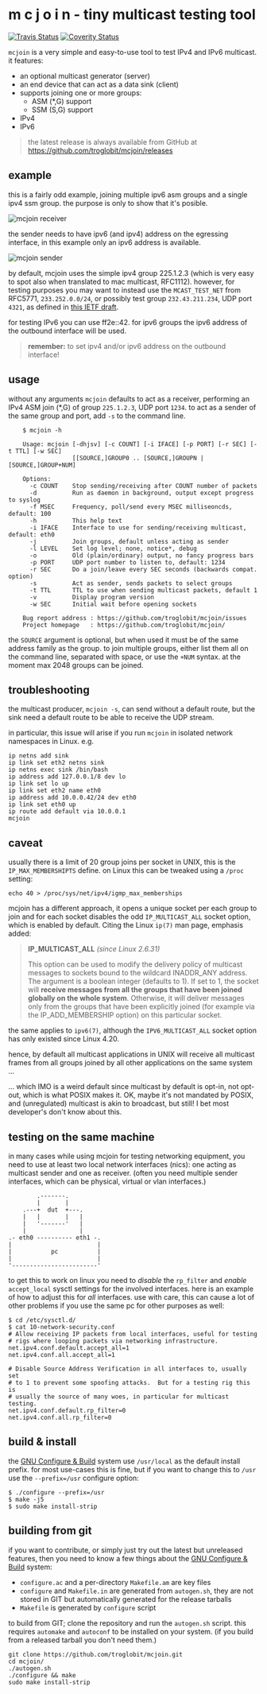 m c j o i n - tiny multicast testing tool
=========================================
[![Travis Status][]][Travis] [![Coverity Status][]][Coverity Scan]

`mcjoin` is a very simple and easy-to-use tool to test IPv4 and IPv6
multicast.  it features:

- an optional multicast generator (server)
- an end device that can act as a data sink (client)
- supports joining one or more groups:
  - ASM (*,G) support
  - SSM (S,G) support
- IPv4
- IPv6

> the latest release is always available from GitHub at  
> https://github.com/troglobit/mcjoin/releases


example
-------

this is a fairly odd example, joining multiple ipv6 asm groups and a
single ipv4 ssm group. the purpose is only to show that it's posible.

![mcjoin receiver](mcjoin-recv.png)

the sender needs to have ipv6 (and ipv4) address on the egressing
interface, in this example only an ipv6 address is available.

![mcjoin sender](mcjoin-send.png)

by default, mcjoin uses the simple ipv4 group 225.1.2.3 (which is very
easy to spot also when translated to mac multicast, RFC1112). however,
for testing purposes you may want to instead use the `MCAST_TEST_NET`
from RFC5771, `233.252.0.0/24`, or possibly test group `232.43.211.234`,
UDP port `4321`, as defined in [this IETF draft][1].

for testing IPv6 you can use ff2e::42.  for ipv6 groups the ipv6 address
of the outbound interface will be used.

> **remember:** to set ipv4 and/or ipv6 address on the outbound interface!

usage
-----

without any arguments `mcjoin` defaults to act as a receiver, performing
an IPv4 ASM join (*,G) of group `225.1.2.3`, UDP port `1234`.  to act as
a sender of the same group and port, add `-s` to the command line.

```
    $ mcjoin -h
    
    Usage: mcjoin [-dhjsv] [-c COUNT] [-i IFACE] [-p PORT] [-r SEC] [-t TTL] [-w SEC]
                  [[SOURCE,]GROUP0 .. [SOURCE,]GROUPN | [SOURCE,]GROUP+NUM]
    
    Options:
      -c COUNT    Stop sending/receiving after COUNT number of packets
      -d          Run as daemon in background, output except progress to syslog
      -f MSEC     Frequency, poll/send every MSEC milliseoncds, default: 100
      -h          This help text
      -i IFACE    Interface to use for sending/receiving multicast, default: eth0
      -j          Join groups, default unless acting as sender
      -l LEVEL    Set log level; none, notice*, debug
      -o          Old (plain/ordinary) output, no fancy progress bars
      -p PORT     UDP port number to listen to, default: 1234
      -r SEC      Do a join/leave every SEC seconds (backwards compat. option)
      -s          Act as sender, sends packets to select groups
      -t TTL      TTL to use when sending multicast packets, default 1
      -v          Display program version
      -w SEC      Initial wait before opening sockets
    
    Bug report address : https://github.com/troglobit/mcjoin/issues
    Project homepage   : https://github.com/troglobit/mcjoin/
```

the `SOURCE` argument is optional, but when used it must be of the same
address family as the group.  to join multiple groups, either list them
all on the command line, separated with space, or use the `+NUM` syntax.
at the moment max 2048 groups can be joined.


troubleshooting
---------------

the multicast producer, `mcjoin -s`, can send without a default route,
but the sink need a default route to be able to receive the UDP stream.

in particular, this issue will arise if you run `mcjoin` in isolated
network namespaces in Linux.  e.g.

    ip netns add sink
    ip link set eth2 netns sink
    ip netns exec sink /bin/bash
    ip address add 127.0.0.1/8 dev lo
    ip link set lo up
    ip link set eth2 name eth0
    ip address add 10.0.0.42/24 dev eth0
    ip link set eth0 up
    ip route add default via 10.0.0.1
    mcjoin


caveat
------

usually there is a limit of 20 group joins per socket in UNIX, this is
the `IP_MAX_MEMBERSHIPTS` define.  on Linux this can be tweaked using a
`/proc` setting:

    echo 40 > /proc/sys/net/ipv4/igmp_max_memberships

mcjoin has a different approach, it opens a unique socket per each group
to join and for each socket disables the odd `IP_MULTICAST_ALL` socket
option, which is enabled by default.  Citing the Linux `ip(7)` man page,
emphasis added:

> **IP_MULTICAST_ALL** *(since Linux 2.6.31)*
>
> This option can be used to modify the delivery policy of multicast
> messages to sockets bound to the wildcard INADDR_ANY address.  The
> argument is a boolean integer (defaults to 1).  If set to 1, the
> socket will **receive messages from all the groups that have been
> joined globally on the whole system**.  Otherwise, it will deliver
> messages only from the groups that have been explicitly joined (for
> example via the IP_ADD_MEMBERSHIP option) on this particular socket.

the same applies to `ipv6(7)`, although the `IPV6_MULTICAST_ALL` socket
option has only existed since Linux 4.20.

hence, by default all multicast applications in UNIX will receive all
multicast frames from all groups joined by all other applications on
the same system ...

... which IMO is a weird default since multicast by default is opt-in,
not opt-out, which is what POSIX makes it.  OK, maybe it's not mandated
by POSIX, and (unregulated) multicast is akin to broadcast, but still!
I bet most developer's don't know about this.


testing on the same machine
---------------------------

in many cases while using mcjoin for testing networking equipment, you
need to use at least two local network interfaces (nics): one acting as
multicast sender and one as receiver.  (often you need multiple sender
interfaces, which can be physical, virtual or vlan interfaces.)

            .-------.
            |       |
        .---+  dut  +---.
        |   |       |   |
        |   '-------'   |
        |               |
    .- eth0 ---------- eth1 -.
    |                        |
    |           pc           |
    |                        |
    '------------------------'

to get this to work on linux you need to *disable* the `rp_filter` and
*enable* `accept_local` sysctl settings for the involved interfaces.
here is an example of how to adjust this for *all* interfaces. use with
care, this can cause a lot of other problems if you use the same pc for
other purposes as well:

    $ cd /etc/sysctl.d/
    $ cat 10-network-security.conf
    # Allow receiving IP packets from local interfaces, useful for testing
    # rigs where looping packets via networking infrastructure.
    net.ipv4.conf.default.accept_all=1
    net.ipv4.conf.all.accept_all=1
    
    # Disable Source Address Verification in all interfaces to, usually set
    # to 1 to prevent some spoofing attacks.  But for a testing rig this is
    # usually the source of many woes, in particular for multicast testing.
    net.ipv4.conf.default.rp_filter=0
    net.ipv4.conf.all.rp_filter=0


build & install
---------------

the [GNU Configure & Build][buildsystem] system use `/usr/local` as the
default install prefix.  for most use-cases this is fine, but if you
want to change this to `/usr` use the `--prefix=/usr` configure option:

    $ ./configure --prefix=/usr
    $ make -j5
    $ sudo make install-strip


building from git
-----------------

if you want to contribute, or simply just try out the latest but
unreleased features, then you need to know a few things about the
[GNU Configure & Build][buildsystem] system:

- `configure.ac` and a per-directory `Makefile.am` are key files
- `configure` and `Makefile.in` are generated from `autogen.sh`,
  they are not stored in GIT but automatically generated for the
  release tarballs
- `Makefile` is generated by `configure` script

to build from GIT; clone the repository and run the `autogen.sh` script.
this requires `automake` and `autoconf` to be installed on your system.
(if you build from a released tarball you don't need them.)

    git clone https://github.com/troglobit/mcjoin.git
    cd mcjoin/
    ./autogen.sh
    ./configure && make
    sudo make install-strip


[1]:               http://tools.ietf.org/html/draft-ietf-mboned-ssmping-08
[Travis]:          https://travis-ci.org/troglobit/mcjoin
[Travis Status]:   https://travis-ci.org/troglobit/mcjoin.png?branch=master
[Coverity Scan]:   https://scan.coverity.com/projects/9108
[Coverity Status]: https://scan.coverity.com/projects/9108/badge.svg
[buildsystem]:     https://airs.com/ian/configure/
